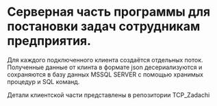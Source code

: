 # Серверная часть программы для постановки задач сотрудникам предприятия.

Для каждого подключенного клиента создаётся отдельных поток.
Полученные данные от клинта в формате json десериализуются и сохраняются в базу данных
MSSQL SERVER c помощью хранимых процедур и SQL команд.

Детали клиентской части представлены в репозитории TCP_Zadachi

